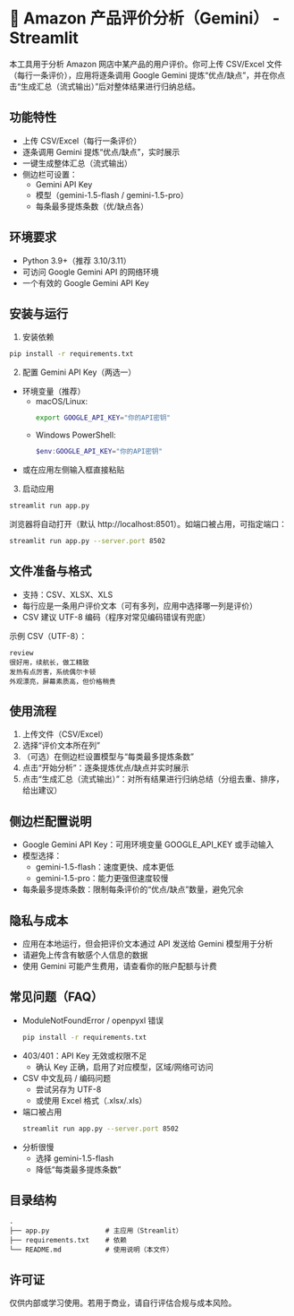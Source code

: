 # 🛒 Amazon 产品评价分析（Gemini） - Streamlit

本工具用于分析 Amazon 网店中某产品的用户评价。你可上传 CSV/Excel 文件（每行一条评价），应用将逐条调用 Google Gemini 提炼“优点/缺点”，并在你点击“生成汇总（流式输出）”后对整体结果进行归纳总结。

## 功能特性
- 上传 CSV/Excel（每行一条评价）
- 逐条调用 Gemini 提炼“优点/缺点”，实时展示
- 一键生成整体汇总（流式输出）
- 侧边栏可设置：
  - Gemini API Key
  - 模型（gemini-1.5-flash / gemini-1.5-pro）
  - 每条最多提炼条数（优/缺点各）

## 环境要求
- Python 3.9+（推荐 3.10/3.11）
- 可访问 Google Gemini API 的网络环境
- 一个有效的 Google Gemini API Key

## 安装与运行
1) 安装依赖
```bash
pip install -r requirements.txt
```

2) 配置 Gemini API Key（两选一）
- 环境变量（推荐）
  - macOS/Linux:
    ```bash
    export GOOGLE_API_KEY="你的API密钥"
    ```
  - Windows PowerShell:
    ```powershell
    $env:GOOGLE_API_KEY="你的API密钥"
    ```
- 或在应用左侧输入框直接粘贴

3) 启动应用
```bash
streamlit run app.py
```
浏览器将自动打开（默认 http://localhost:8501）。如端口被占用，可指定端口：
```bash
streamlit run app.py --server.port 8502
```

## 文件准备与格式
- 支持：CSV、XLSX、XLS
- 每行应是一条用户评价文本（可有多列，应用中选择哪一列是评价）
- CSV 建议 UTF-8 编码（程序对常见编码错误有兜底）

示例 CSV（UTF-8）：
```csv
review
很好用，续航长，做工精致
发热有点厉害，系统偶尔卡顿
外观漂亮，屏幕素质高，但价格稍贵
```

## 使用流程
1) 上传文件（CSV/Excel）
2) 选择“评价文本所在列”
3) （可选）在侧边栏设置模型与“每类最多提炼条数”
4) 点击“开始分析”：逐条提炼优点/缺点并实时展示
5) 点击“生成汇总（流式输出）”：对所有结果进行归纳总结（分组去重、排序，给出建议）

## 侧边栏配置说明
- Google Gemini API Key：可用环境变量 GOOGLE_API_KEY 或手动输入
- 模型选择：
  - gemini-1.5-flash：速度更快、成本更低
  - gemini-1.5-pro：能力更强但速度较慢
- 每条最多提炼条数：限制每条评价的“优点/缺点”数量，避免冗余

## 隐私与成本
- 应用在本地运行，但会把评价文本通过 API 发送给 Gemini 模型用于分析
- 请避免上传含有敏感个人信息的数据
- 使用 Gemini 可能产生费用，请查看你的账户配额与计费

## 常见问题（FAQ）
- ModuleNotFoundError / openpyxl 错误
  ```bash
  pip install -r requirements.txt
  ```
- 403/401：API Key 无效或权限不足
  - 确认 Key 正确，启用了对应模型，区域/网络可访问
- CSV 中文乱码 / 编码问题
  - 尝试另存为 UTF-8
  - 或使用 Excel 格式（.xlsx/.xls）
- 端口被占用
  ```bash
  streamlit run app.py --server.port 8502
  ```
- 分析很慢
  - 选择 gemini-1.5-flash
  - 降低“每类最多提炼条数”

## 目录结构
```
.
├── app.py              # 主应用（Streamlit）
├── requirements.txt    # 依赖
└── README.md           # 使用说明（本文件）
```

## 许可证
仅供内部或学习使用。若用于商业，请自行评估合规与成本风险。